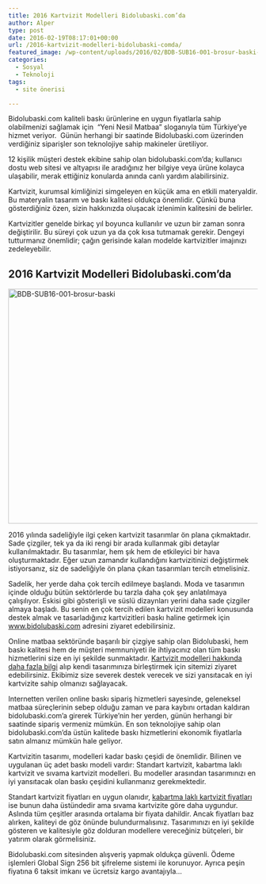 ```yaml
---
title: 2016 Kartvizit Modelleri Bidolubaski.com’da
author: Alper
type: post
date: 2016-02-19T08:17:01+00:00
url: /2016-kartvizit-modelleri-bidolubaski-comda/
featured_image: /wp-content/uploads/2016/02/BDB-SUB16-001-brosur-baski-100x100.jpg
categories:
  - Sosyal
  - Teknoloji
tags:
  - site önerisi

---
```

Bidolubaski.com kaliteli baskı ürünlerine en uygun fiyatlarla sahip olabilmenizi sağlamak için  &#8220;Yeni Nesil Matbaa&#8221; sloganıyla tüm Türkiye’ye hizmet veriyor.  Günün herhangi bir saatinde Bidolubaski.com üzerinden verdiğiniz siparişler son teknolojiye sahip makineler üretiliyor.

12 kişilik müşteri destek ekibine sahip olan bidolubaski.com’da; kullanıcı dostu web sitesi ve altyapısı ile aradığınız her bilgiye veya ürüne kolayca ulaşabilir, merak ettiğiniz konularda anında canlı yardım alabilirsiniz.

Kartvizit, kurumsal kimliğinizi simgeleyen en küçük ama en etkili materyaldir. Bu materyalin tasarım ve baskı kalitesi oldukça önemlidir. Çünkü buna gösterdiğiniz özen, sizin hakkınızda oluşacak izlenimin kalitesini de belirler.

Kartvizitler genelde birkaç yıl boyunca kullanılır ve uzun bir zaman sonra değiştirilir. Bu süreyi çok uzun ya da çok kısa tutmamak gerekir. Dengeyi tutturmanız önemlidir; çağın gerisinde kalan modelde kartvizitler imajınızı zedeleyebilir.

## 2016 Kartvizit Modelleri Bidolubaski.com’da

<img class="alignnone size-full wp-image-15889" src="https://www.murekkep.org/wp-content/uploads/2016/02/BDB-SUB16-001-brosur-baski.jpg" alt="BDB-SUB16-001-brosur-baski" width="800" height="474" srcset="https://www.murekkep.org/wp-content/uploads/2016/02/BDB-SUB16-001-brosur-baski.jpg 800w, https://www.murekkep.org/wp-content/uploads/2016/02/BDB-SUB16-001-brosur-baski-768x455.jpg 768w, https://www.murekkep.org/wp-content/uploads/2016/02/BDB-SUB16-001-brosur-baski-400x237.jpg 400w, https://www.murekkep.org/wp-content/uploads/2016/02/BDB-SUB16-001-brosur-baski-50x30.jpg 50w, https://www.murekkep.org/wp-content/uploads/2016/02/BDB-SUB16-001-brosur-baski-125x74.jpg 125w, https://www.murekkep.org/wp-content/uploads/2016/02/BDB-SUB16-001-brosur-baski-300x178.jpg 300w" sizes="(max-width: 800px) 100vw, 800px" /> 

2016 yılında sadeliğiyle ilgi çeken kartvizit tasarımlar ön plana çıkmaktadır. Sade çizgiler, tek ya da iki rengi bir arada kullanmak gibi detaylar kullanılmaktadır. Bu tasarımlar, hem şık hem de etkileyici bir hava oluşturmaktadır. Eğer uzun zamandır kullandığını kartvizitinizi değiştirmek istiyorsanız, siz de sadeliğiyle ön plana çıkan tasarımları tercih etmelisiniz.

Sadelik, her yerde daha çok tercih edilmeye başlandı. Moda ve tasarımın içinde olduğu bütün sektörlerde bu tarzla daha çok şey anlatılmaya çalışılıyor. Eskisi gibi gösterişli ve süslü dizaynları yerini daha sade çizgiler almaya başladı. Bu senin en çok tercih edilen kartvizit modelleri konusunda destek almak ve tasarladığınız kartvizitleri baskı haline getirmek için <a href="https://www.bidolubaski.com" target="_blank">www.bidolubaski.com</a> adresini ziyaret edebilirsiniz.

Online matbaa sektöründe başarılı bir çizgiye sahip olan Bidolubaski, hem baskı kalitesi hem de müşteri memnuniyeti ile ihtiyacınız olan tüm baskı hizmetlerini size en iyi şekilde sunmaktadır. <a href="https://www.bidolubaski.com/kartvizit" target="_blank">Kartvizit modelleri hakkında daha fazla bilgi</a> alıp kendi tasarımınıza birleştirmek için sitemizi ziyaret edebilirsiniz. Ekibimiz size severek destek verecek ve sizi yansıtacak en iyi kartvizite sahip olmanızı sağlayacak.

Internetten verilen online baskı sipariş hizmetleri sayesinde, geleneksel matbaa süreçlerinin sebep olduğu zaman ve para kaybını ortadan kaldıran bidolubaski.com&#8217;a girerek Türkiye’nin her yerden, günün herhangi bir saatinde sipariş vermeniz mümkün. En son teknolojiye sahip olan bidolubaski.com&#8217;da üstün kalitede baskı hizmetlerini ekonomik fiyatlarla satın almanız mümkün hale geliyor.

Kartvizitin tasarımı, modelleri kadar baskı çeşidi de önemlidir. Bilinen ve uygulanan üç adet baskı modeli vardır: Standart kartvizit, kabartma laklı kartvizit ve sıvama kartvizit modelleri. Bu modeller arasından tasarımınızı en iyi yansıtacak olan baskı çeşidini kullanmanız gerekmektedir.

Standart kartvizit fiyatları en uygun olanıdır, <a href="https://www.bidolubaski.com/kartvizit/kabartma-lakli" target="_blank">kabartma laklı kartvizit fiyatları</a> ise bunun daha üstündedir ama sıvama kartvizite göre daha uygundur. Aslında tüm çeşitler arasında ortalama bir fiyata dahildir. Ancak fiyatları baz alırken, kaliteyi de göz önünde bulundurmalısınız. Tasarımınızı en iyi şekilde gösteren ve kalitesiyle göz dolduran modellere vereceğiniz bütçeleri, bir yatırım olarak görmelisiniz.

Bidolubaski.com sitesinden alışveriş yapmak oldukça güvenli. Ödeme işlemleri Global Sign 256 bit şifreleme sistemi ile korunuyor. Ayrıca peşin fiyatına 6 taksit imkanı ve ücretsiz kargo avantajıyla&#8230;